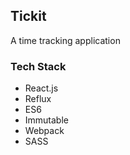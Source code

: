 ## Tickit

A time tracking application


### Tech Stack

- React.js
- Reflux
- ES6
- Immutable
- Webpack
- SASS